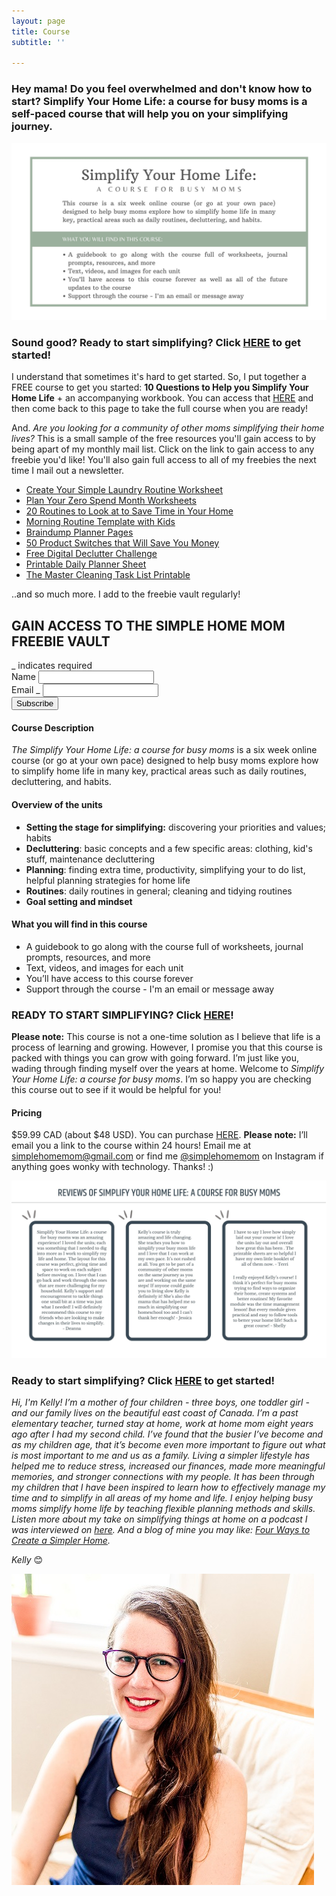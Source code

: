 ```yaml
---
layout: page
title: Course
subtitle: ''

---
```

### Hey mama! Do you feel overwhelmed and don't know how to start? Simplify Your Home Life: a course for busy moms is a self-paced course that will help you on your simplifying journey.

![An image overview of the course.](/uploads/simplify-your-home-life-shm.jpg "Simplify Your Home Life SHM")

### Sound good? Ready to start simplifying? Click [HERE](https://buy.stripe.com/cN202a5Ou0206MUeUX) to get started!

I understand that sometimes it's hard to get started. So, I put together a FREE course to get you started: **10 Questions to Help you Simplify Your Home Life** + an accompanying workbook. You can access that [HERE](https://mailchi.mp/b9ced2aa71e3/10-questions-to-help-you-simplify-your-home-life) and then come back to this page to take the full course when you are ready!

And. _Are you looking for a community of other moms simplifying their home lives?_ This is a small sample of the free resources you'll gain access to by being apart of my monthly mail list. Click on the link to gain access to any freebie you'd like! You'll also gain full access to all of my freebies the next time I mail out a newsletter.

* [Create Your Simple Laundry Routine Worksheet](https://mailchi.mp/a5efd04962e4/simplelaundry)
* [Plan Your Zero Spend Month Worksheets](https://mailchi.mp/8264c25ebc2a/zerospend)
* [20 Routines to Look at to Save Time in Your Home](https://mailchi.mp/fb4dd0689eec/5rpn7cuy68)
* [Morning Routine Template with Kids](https://mailchi.mp/b5550b9a5b6c/kxmxwhppym)
* [Braindump Planner Pages](https://mailchi.mp/df5816e44b8d/braindump-planner-pages)
* [50 Product Switches that Will Save You Money](https://mailchi.mp/cede3e30ede7/product-switches)
* [Free Digital Declutter Challenge](https://mailchi.mp/2537e5ab8d0f/free-digital-declutter-challenge)
* [Printable Daily Planner Sheet](https://mailchi.mp/367852d64614/free-printable-daily-planner-sheet)
* [The Master Cleaning Task List Printable](https://mailchi.mp/b99d58a9c22d/master-cleaning-task-list)

..and so much more. I add to the freebie vault regularly!

<!-- Begin Mailchimp Signup Form -->
<link href="//cdn-images.mailchimp.com/embedcode/classic-10_7.css" rel="stylesheet" type="text/css">
<style type="text/css">
\#mc_embed_signup{background:#fff; clear:left; font:14px Helvetica,Arial,sans-serif; }
/* Add your own Mailchimp form style overrides in your site stylesheet or in this style block.
We recommend moving this block and the preceding CSS link to the HEAD of your HTML file. _/
</style>
<div id="mc_embed_signup">
<form action="https://eepurl.us4.list-manage.com/subscribe/post?u=581b5bf0ab44ab0870d2a00c0&id=3026fc64c7" method="post" id="mc-embedded-subscribe-form" name="mc-embedded-subscribe-form" class="validate" target="blank" novalidate>
<div id="mc_embed_signup_scroll">
<h2>GAIN ACCESS TO THE SIMPLE HOME MOM FREEBIE VAULT</h2>
<div class="indicates-required"><span class="asterisk">_</span> indicates required</div>
<div class="mc-field-group">
<label for="mce-FNAME">Name  <span class="asterisk"></span>
</label>
<input type="text" value="" name="FNAME" class="required" id="mce-FNAME">
</div>
<div class="mc-field-group">
<label for="mce-EMAIL">Email  <span class="asterisk">_</span>
</label>
<input type="email" value="" name="EMAIL" class="required email" id="mce-EMAIL">
</div>
<div id="mce-responses" class="clear">
<div class="response" id="mce-error-response" style="display:none"></div>
<div class="response" id="mce-success-response" style="display:none"></div>
</div>    <!-- real people should not fill this in and expect good things - do not remove this or risk form bot signups-->
<div style="position: absolute; left: -5000px;" aria-hidden="true"><input type="text" name="b_581b5bf0ab44ab0870d2a00c0_3026fc64c7" tabindex="-1" value=""></div>
<div class="clear"><input type="submit" value="Subscribe" name="subscribe" id="mc-embedded-subscribe" class="button"></div>
</div>
</form>
</div>
<script type='text/javascript' src='//s3.amazonaws.com/downloads.mailchimp.com/js/mc-validate.js'></script><script type='text/javascript'>(function($) {window.fnames = new Array(); window.ftypes = new Array();fnames\[1\]='FNAME';ftypes\[1\]='text';fnames\[0\]='EMAIL';ftypes\[0\]='email';}(jQuery));var $mcj = jQuery.noConflict(true);</script>
<!--End mc_embed_signup-->

#### Course Description

_The Simplify Your Home Life: a course for busy moms_ is a six week online course (or go at your own pace) designed to help busy moms explore how to simplify home life in many key, practical areas such as daily routines, decluttering, and habits.
<br>

#### Overview of the units

* **Setting the stage for simplifying:** discovering your priorities and values; habits
* **Decluttering**: basic concepts and a few specific areas: clothing, kid's stuff, maintenance decluttering
* **Planning**: finding extra time, productivity, simplifying your to do list, helpful planning strategies for home life
* **Routines**: daily routines in general; cleaning and tidying routines
* **Goal setting and mindset**

#### What you will find in this course

* A guidebook to go along with the course full of worksheets, journal prompts, resources, and more
* Text, videos, and images for each unit
* You’ll have access to this course forever
* Support through the course - I'm an email or message away

### READY TO START SIMPLIFYING? Click [HERE](https://buy.stripe.com/cN202a5Ou0206MUeUX)!

**Please note:** This course is not a one-time solution as I believe that life is a process of learning and growing. However, I promise you that this course is packed with things you can grow with going forward. I’m just like you, wading through finding myself over the years at home. Welcome to _Simplify Your Home Life: a course for busy moms_. I’m so happy you are checking this course out to see if it would be helpful for you!

#### Pricing

$59.99 CAD (about $48 USD). You can purchase [HERE](https://buy.stripe.com/cN202a5Ou0206MUeUX). **Please note:** I’ll email you a link to the course within 24 hours! Email me at simplehomemom@gmail.com or find me [@simplehomemom](https://www.instagram.com/simplehomemom) on Instagram if anything goes wonky with technology. Thanks! :)

![](/uploads/reviews-for-blog-1.jpg)

### Ready to start simplifying? Click [HERE](https://buy.stripe.com/cN202a5Ou0206MUeUX) to get started!

_Hi, I'm Kelly! I’m a mother of four children - three boys, one toddler girl - and our family lives on the beautiful east coast of Canada. I’m a past elementary teacher, turned stay at home, work at home mom eight years ago after I had my second child. I’ve found that the busier I’ve become and as my children age, that it’s become even more important to figure out what is most important to me and us as a family. Living a simpler lifestyle has helped me to reduce stress, increased our finances, made more meaningful memories, and stronger connections with my people. It has been through my children that I have been inspired to learn how to effectively manage my time and to simplify in all areas of my home and life. I enjoy helping busy moms simplify home life by teaching flexible planning methods and skills. Listen more about my take on simplifying things at home on a podcast I was interviewed on_ [_here_](https://www.stitcher.com/show/make-joy-normal-cozy-homeschooling/episode/keeping-it-simple-an-interview-with-kelly-79787253)_. And a blog of mine you may like:_ [_Four Ways to Create a Simpler Home_](https://www.simplehomemom.com/four-ways-to-create-a-simpler-home/)_._

_Kelly_ 😊

![A headshot picture of me.](/uploads/headshot.jpg "Headshot SHM")